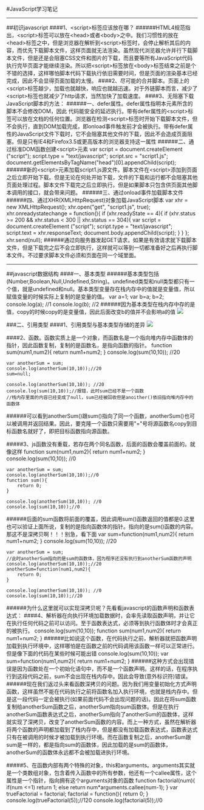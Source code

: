 #JavaScript学习笔记

----------

##初识javascript
####1、<script\>标签应该放在哪？
######HTML4规范指出，<script\>标签可以放在<head\>或者<body\>之中。我们习惯性的放在<head\>标签之中，但是浏览器在解析到<script\>标签时，会停止解析其后的内容，而优先下载脚本文件，这样页面就无法渲染。虽然现代浏览器允许并行下载脚本文件，但是还是会阻塞CSS文件和图片的下载，而且要等所有JavaScript代码执行完毕页面才能继续渲染。所以把<script\>标签放在<body\>标签结束之前是个不错的选择，这样哪怕脚本代码下载执行依旧需要时间，但是页面的渲染基本已经完成，因此不会显得页面加载的太慢。
####2、尽可能的合并脚本。页面上的<script\>标签越少，加载也就越快，响应也就越迅速。对于外链脚本而言，减少了<script\>标签也就减少了http请求，当然加快了加载速度。
####3、无阻塞下载JavaScript脚本的方法：
######一、defer属性。defer属性指明本元素所含的脚本不会修改DOM，因此 代码能安全的延迟执行。带有defer属性的<script\>标签可以放在文档的任何位置。浏览器在检测<script\>标签时开始下载脚本文件，但不会执行，直到DOM加载完成，即onload事件触发前才会被执行。带有defer属性的JavaScript文件下载时，它不会阻塞其他文件的下载，因此不会造成页面阻塞。但是只有IE4和Firefox3.5或更高版本的浏览器支持这一属性
######二、通过标准DOM函数创建<script\>元素
    var script = document.createElement ("script");
    script.type = "text/javascript";
    script.src = "script1.js";
    document.getElementsByTagName("head")[0].appendChild(script);
######新的<script\>元素加载script1.js源文件。脚本文件在<script\>添加到页面之后立即开始下载。但是无论在何处开始下载，文件的下载和运行都不会阻塞其他页面处理过程。脚本文件下载完之后立即执行。但是如果脚本只包含供页面其他脚本调用的接口，就会带来问题。
######三、通过onload事件加载脚本文件
######四、通过XHR(XMLHttpRequest)对象加载JavaScript脚本
    var xhr = new XMLHttpRequest();
    xhr.open("get", "script1.js", true);
    xhr.onreadystatechange = function(){
    if (xhr.readyState == 4){
        if (xhr.status >= 200 && xhr.status < 300 || xhr.status == 304){
            var script = document.createElement ("script");
            script.type = "text/javascript";
            script.text = xhr.responseText;
            document.body.appendChild(script);
        }
    }
    };
    xhr.send(null);
######通过向服务器发起GET请求，如果是有效请求就下载脚本文件，但是下载完之后不会立即执行，这样就可以等到一切都准备好之后再执行脚本文件。不过要求脚本文件必须和页面在同一个域里面。

----------
##javascript数据结构
####一、基本类型
######基本类型包括(Number,Boolean,Null,Undefined,String)。undefined类型和null类型都只有一个值，就是undefined和null。基本类型变量存在栈内存中的值就是变量值，所以赋值变量的时候实际上复制的是变量的值。
    var a=1;
	var b=a;
	b=2;
	console.log(a);     //1
	console.log(b);     //2
######因为基本类型在栈内存中存的是值，copy的时候copy的是变量值，因此后面改变b的值并不会影响a的值
![](http://i.imgur.com/smwN5Hm.png)


###二、引用类型
####1、引用类型与基本类型存储的差异
![](http://i.imgur.com/JCMkylH.png)

####2、函数。函数实质上是一个对象，而函数名是一个指向堆内存中函数体的指针，因此函数复制，复制的是函数名，是指向函数的指针。
	function sum(num1,num2){
		return num1+num2;
	}
	console.log(sum(10,10));   //20

	var anotherSum = sum;
	console.log(anotherSum(10,10));//20
	sum=null;

	console.log(anotherSum(10,10)); //20
	console.log(sum(10,10));//报错，此时sum已经不是一个函数
    //栈内存里面的内容已经变成了null，sum已经被回收但是anoither()依旧指向堆内存中的函数体
######可以看到anotherSum()跟sum()指向了同一个函数，anotherSum()也可以被调用并返回结果。因此，要克隆一个函数只需要用"="号将源函数名copy到目标函数名就好了，即把目标函数指向源函数。


#####3、js函数没有重载，若存在两个同名函数，后面的函数会覆盖前面的。就像这样
    function sum(num1,num2){
		return num1+num2;
	}
	console.log(sum(10,10));   //0

	var anotherSum = sum;
	console.log(anotherSum(10,10));//0
	function sum(){
		return 0;
	}

	console.log(anotherSum(10,10)); //0
	console.log(sum(10,10));//0
######后面的sum函数将前面的覆盖，因此调用sum()函数返回的值都是0.这里也可以验证上面所说，复制的是指向函数体的指针。指向的是sum()函数的内容。那这不是深拷贝啊！！！别急，看下面
    var sum=function(num1,num2){
		return num1+num2;
	}
	console.log(sum(10,10));   //20

	var anotherSum = sum;
    //此时anotherSum指向的是sum的函数体，因为程序还没有执行到anotherSum函数的声明
	console.log(anotherSum(10,10));//20
	anotherSum=function(num1,num2){
		return 0;
	}

	console.log(anotherSum(10,10)); //0
	console.log(sum(10,10));//20
######为什么这里就可以实现深拷贝呢？先看看javascript的函数声明和函数表达式：
####4、解析器在向执行环境加载数据时，会率先读取函数声明，并让它在执行任何代码之前可以访问。至于函数表达式，必须等到执行函数体时才会真正的被执行。
    console.log(sum(10,10));
    function sum(num1,num2){
        return num1+num2;
    }
######比如说这个函数，在代码执行之前，解析器就把函数声明加载到执行环境中，这样哪怕是在函数之前的代码调用该函数一样可以正常进行。但是像下面的代码在某些时候可能出错
    console.log(sum(10,10));
    var sum=function(num1,num2){
        return num1+num2;
    }
######这种方式会出现错误是因为函数处在一个初始化语句中，而不是一个函数声明。这样的话，在程序执行到这段代码之前，sum不会出现在栈内存中。因此会导致(意外标识符)错误。
######现在我们返过头来看函数深拷贝的问题。因为我们用变量初始化方式声明函数，这样虽然不能在代码执行之前将函数名加入执行环境，也就是栈内存中。但是这一段代码一定会被执行(如果前面代码不会出现问题的话)。因此在将sum函数复制给anotherSum函数之后，anotherSum指向sum函数体。但是在执行anotherSum函数表达式之后，anotherSum指向了anotherSum的函数体，这样就实现了深拷贝，改变了anotherSum函数的内容。而上一种方式，虽然在解析器将两个函数的声明都加载到了栈内存中，但是都没有加载函数表达式，函数表达式只有在被调用的时候才被加载到执行环境。而在函数复制之后，anotherSum跟sum是一样的，都是指向sum的函数体，因此加载的是sum的函数体，anotherSum的函数体永远都不会被加载进执行环境。


#####5、在函数内部有两个特殊的对象，this和arguments。arguments其实就是一个类数组对象，包含着传入函数中的所有参数，他还有一个callee属性，这个属性是一个指针，指向拥有这个arguments对象的函数
    function factorial(num){
		if(num <=1)
			return 1;
		else
			return num*arguments.callee(num-1);
		}
	var trueFactorial = factorial;
	factorial = function(){
		return 0;
		}
	console.log(trueFactorial(5));//120
	console.log(factorial(5));//0
